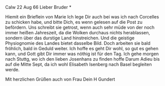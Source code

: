  Calw 22 Aug 66
Lieber Bruder <Ostertag>*

Hiemit ein Brieflein von Marie Ich lege Dir auch bei was ich nach Corcelles zu schicken habe, und bitte Dich, es wenn gelesen auf die Post zu befördern. Uns schreibt sie getrost, wenn auch sehr müde von der noch immer heißen Jahreszeit, da die Wolken durchaus nichts herablassen, sondern über das durstige Land hinstreichen. Und die geistige Physiognomie des Landes bietet dasselbe Bild. Doch arbeiten sie bald fröhlich, bald in Geduld weiter. 
Ich hoffe es geht Dir wohl, so gut es gehen kann, und Gott gibt Dir immer was nöthig ist für den Tag. Ich gehe morgen nach Stuttg, wo ich den lieben Josenhans zu finden hoffe Darum Adieu bis auf die Mitte Sept, da ich wohl Elisabeth Isenberg nach Basel begleiten werde.

Mit herzlichen Grüßen auch von Frau
 Dein
 H Gundert
